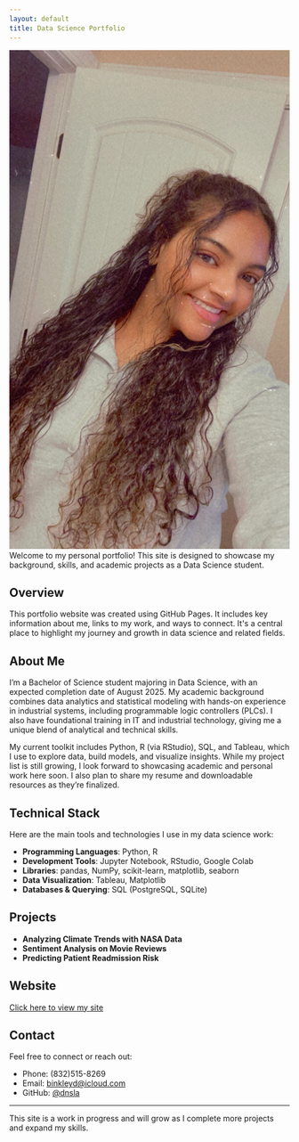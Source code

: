 ```yaml
---
layout: default
title: Data Science Portfolio
---
```

![My Photo](profile.jpg)
Welcome to my personal portfolio! This site is designed to showcase my background, skills, and academic projects as a Data Science student.

## Overview

This portfolio website was created using GitHub Pages. It includes key information about me, links to my work, and ways to connect. It's a central place to highlight my journey and growth in data science and related fields.

## About Me

I’m a Bachelor of Science student majoring in Data Science, with an expected completion date of August 2025. My academic background combines data analytics and statistical modeling with hands-on experience in industrial systems, including programmable logic controllers (PLCs). I also have foundational training in IT and industrial technology, giving me a unique blend of analytical and technical skills.  

My current toolkit includes Python, R (via RStudio), SQL, and Tableau, which I use to explore data, build models, and visualize insights. While my project list is still growing, I look forward to showcasing academic and personal work here soon. I also plan to share my resume and downloadable resources as they’re finalized.

## Technical Stack

Here are the main tools and technologies I use in my data science work:

- **Programming Languages**: Python, R  
- **Development Tools**: Jupyter Notebook, RStudio, Google Colab  
- **Libraries**: pandas, NumPy, scikit-learn, matplotlib, seaborn  
- **Data Visualization**: Tableau, Matplotlib  
- **Databases & Querying**: SQL (PostgreSQL, SQLite)

## Projects
- **Analyzing Climate Trends with NASA Data**
- **Sentiment Analysis on Movie Reviews**
- **Predicting Patient Readmission Risk**
## Website

[Click here to view my site](https://dnsla.github.io/portfolio)

## Contact

Feel free to connect or reach out:
- Phone: (832)515-8269
- Email: binkleyd@icloud.com  
- GitHub: [@dnsla](https://github.com/dnsla)  
---

This site is a work in progress and will grow as I complete more projects and expand my skills.
